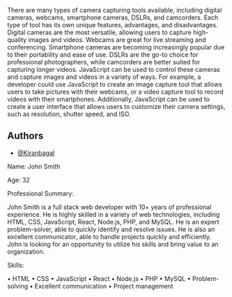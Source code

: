 There are many types of camera capturing tools available, including digital cameras, webcams, smartphone cameras, DSLRs, and camcorders. Each type of tool has its own unique features, advantages, and disadvantages. Digital cameras are the most versatile, allowing users to capture high-quality images and videos. Webcams are great for live streaming and conferencing. Smartphone cameras are becoming increasingly popular due to their portability and ease of use. DSLRs are the go-to choice for professional photographers, while camcorders are better suited for capturing longer videos. JavaScript can be used to control these cameras and capture images and videos in a variety of ways. For example, a developer could use JavaScript to create an image capture tool that allows users to take pictures with their webcams, or a video capture tool to record videos with their smartphones. Additionally, JavaScript can be used to create a user interface that allows users to customize their camera settings, such as resolution, shutter speed, and ISO.

## Authors

- [@Kiranbagal](https://github.com/Kiranbagal)

Name: John Smith

Age: 32

Professional Summary:

John Smith is a full stack web developer with 10+ years of professional experience. He is highly skilled in a variety of web technologies, including HTML, CSS, JavaScript, React, Node.js, PHP, and MySQL. He is an expert problem-solver, able to quickly identify and resolve issues. He is also an excellent communicator, able to handle projects quickly and efficiently. John is looking for an opportunity to utilize his skills and bring value to an organization. 

Skills:

• HTML
• CSS
• JavaScript
• React
• Node.js
• PHP
• MySQL
• Problem-solving
• Excellent communication
• Project management